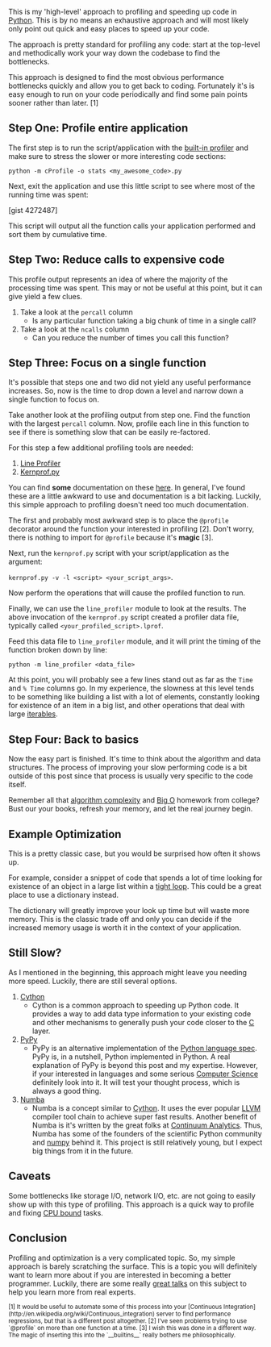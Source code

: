 This is my 'high-level' approach to profiling and speeding up code in
[Python](http://python.org). This is by no means an exhaustive approach and
will most likely only point out quick and easy places to speed up your code.

The approach is pretty standard for profiling any code: start at the
top-level and methodically work your way down the codebase to find the
bottlenecks.

This approach is designed to find the most obvious performance bottlenecks
quickly and allow you to get back to coding. Fortunately it's is easy enough
to run on your code periodically and find some pain points sooner rather than
later. [1]

## Step One: Profile entire application

The first step is to run the script/application with the
[built-in profiler](http://docs.python.org/2/library/profile.html#module-cProfile)
and make sure to stress the slower or more interesting code sections:

`python -m cProfile -o stats <my_awesome_code>.py`

Next, exit the application and use this little script to see where most of the
running time was spent:

[gist 4272487]

This script will output all the function calls your application performed and
sort them by cumulative time.

## Step Two: Reduce calls to expensive code

This profile output represents an idea of where the majority of the processing
time was spent. This may or not be useful at this point, but it can give yield
a few clues.

1. Take a look at the `percall` column
    - Is any particular function taking a big chunk of time in a single call?
2. Take a look at the `ncalls` column
    - Can you reduce the number of times you call this function?

## Step Three: Focus on a single function

It's possible that steps one and two did not yield any useful performance
increases. So, now is the time to drop down a level and narrow down a single
function to focus on.

Take another look at the profiling output from step one. Find the function
with the largest `percall` column. Now, profile each line in this function to
see if there is something slow that can be easily re-factored.

For this step a few additional profiling tools are needed:

1. [Line Profiler](http://pypi.python.org/pypi/line_profiler)
2. [Kernprof.py](http://packages.python.org/line_profiler/kernprof.py)

You can find **some** documentation on these
[here](http://packages.python.org/line_profiler/). In general, I've found
these are a little awkward to use and documentation is a bit lacking. Luckily,
this simple approach to profiling doesn't need too much documentation.

The first and probably most awkward step is to place the `@profile` decorator
around the function your interested in profiling [2]. Don't worry, there is
nothing to import for `@profile` because it's **magic** [3].

Next, run the `kernprof.py` script with your script/application as the
argument:

`kernprof.py -v -l <script> <your_script_args>`.

Now perform the operations that will cause the profiled function to run.

Finally, we can use the `line_profiler` module to look at the results. The
above invocation of the `kernprof.py` script created a profiler data file,
typically called `<your_profiled_script>.lprof`.

Feed this data file to `line_profiler` module, and it will print the timing of
the function broken down by line:

`python -m line_profiler <data_file>`

At this point, you will probably see a few lines stand out as far as the
`Time` and `% Time` columns go. In my experience, the slowness at this level
tends to be something like building a list with a lot of elements, constantly
looking for existence of an item in a big list, and other operations that deal
with large [iterables](http://docs.python.org/2/glossary.html#term-iterable).

## Step Four: Back to basics

Now the easy part is finished. It's time to think about the algorithm and
data structures. The process of improving your slow performing code is a bit
outside of this post since that process is usually very specific to the code
itself.

Remember all that
[algorithm complexity](http://en.wikipedia.org/wiki/Analysis_of_algorithms) and
[Big O](http://en.wikipedia.org/wiki/Big_O_notation) homework from college?
Bust our your books, refresh your memory, and let the real journey begin.

## Example Optimization

This is a pretty classic case, but you would be surprised how often it shows
up.

For example, consider a snippet of code that spends a lot of time looking for
existence of an object in a large list within a
[tight loop](http://stackoverflow.com/questions/2212973/what-is-a-tight-loop).
This could be a great place to use a dictionary instead.

The dictionary will greatly improve your look up time but will waste more
memory. This is the classic trade off and only you can decide if the increased
memory usage is worth it in the context of your application.


## Still Slow?

As I mentioned in the beginning, this approach might leave you needing more
speed. Luckily, there are still several options.

1. [Cython](http://www.cython.org/)
    - Cython is a common approach to speeding up Python code. It provides a
      way to add data type information to your existing code and other
      mechanisms to generally push your code closer to the
      [C](http://en.wikipedia.org/wiki/C_(programming_language)) layer.
2. [PyPy](http://pypy.org/)
    - PyPy is an alternative implementation of the [Python language
      spec](http://docs.python.org/2/reference/). PyPy is, in a nutshell,
      Python implemented in Python. A real explanation of PyPy is beyond this
      post and my expertise. However, if your interested in languages and some
      serious [Computer Science](http://en.wikipedia.org/wiki/Computer_science)
      definitely look into it. It will test your thought process, which is
      always a good thing.
3. [Numba](https://github.com/numba/numba)
    - Numba is a concept similar to [Cython](http://www.cython.org/). It uses
      the ever popular [LLVM](http://llvm.org/) compiler tool chain to achieve
      super fast results. Another benefit of Numba is it's written by the
      great folks at [Continuum Analytics](http://continuum.io/). Thus, Numba
      has some of the founders of the scientific Python community and
      [numpy](http://docs.scipy.org/doc/) behind it. This project is still
      relatively young, but I expect big things from it in the future.

## Caveats

Some bottlenecks like storage I/O, network I/O, etc. are not going to easily
show up with this type of profiling. This approach is a quick way to profile
and fixing [CPU bound](http://en.wikipedia.org/wiki/CPU_bound) tasks.

## Conclusion

Profiling and optimization is a very complicated topic. So, my simple approach
is barely scratching the surface. This is a topic you will definitely want to
learn more about if you are interested in becoming a better programmer.
Luckily, there are some really
[great talks](http://pyvideo.org/search?models=videos.video&q=profiling) on
this subject to help you learn more from real experts.

<small>
[1] It would be useful to automate some of this process into your
[Continuous Integration](http://en.wikipedia.org/wiki/Continuous_integration)
server to find performance regressions, but that is a different post
altogether.
</small>

<small>
[2] I've seen problems trying to use `@profile` on more than one function at a
time.
</small>

<small>
[3] I wish this was done in a different way. The magic of inserting this into
the `__builtins__` really bothers me philosophically.
</small>

